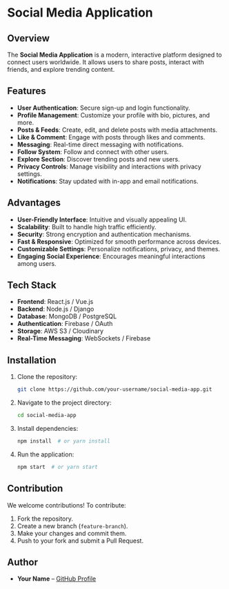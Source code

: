 # Social Media Application

##  Overview
The **Social Media Application** is a modern, interactive platform designed to connect users worldwide. It allows users to share posts, interact with friends, and explore trending content.

##  Features
- **User Authentication**: Secure sign-up and login functionality.
- **Profile Management**: Customize your profile with bio, pictures, and more.
- **Posts & Feeds**: Create, edit, and delete posts with media attachments.
- **Like & Comment**: Engage with posts through likes and comments.
- **Messaging**: Real-time direct messaging with notifications.
- **Follow System**: Follow and connect with other users.
- **Explore Section**: Discover trending posts and new users.
- **Privacy Controls**: Manage visibility and interactions with privacy settings.
- **Notifications**: Stay updated with in-app and email notifications.

##  Advantages
- **User-Friendly Interface**: Intuitive and visually appealing UI.
- **Scalability**: Built to handle high traffic efficiently.
- **Security**: Strong encryption and authentication mechanisms.
- **Fast & Responsive**: Optimized for smooth performance across devices.
- **Customizable Settings**: Personalize notifications, privacy, and themes.
- **Engaging Social Experience**: Encourages meaningful interactions among users.

##  Tech Stack
- **Frontend**: React.js / Vue.js
- **Backend**: Node.js / Django
- **Database**: MongoDB / PostgreSQL
- **Authentication**: Firebase / OAuth
- **Storage**: AWS S3 / Cloudinary
- **Real-Time Messaging**: WebSockets / Firebase

##  Installation
1. Clone the repository:
   ```bash
   git clone https://github.com/your-username/social-media-app.git
   ```
2. Navigate to the project directory:
   ```bash
   cd social-media-app
   ```
3. Install dependencies:
   ```bash
   npm install  # or yarn install
   ```
4. Run the application:
   ```bash
   npm start  # or yarn start
   ```

##  Contribution
We welcome contributions! To contribute:
1. Fork the repository.
2. Create a new branch (`feature-branch`).
3. Make your changes and commit them.
4. Push to your fork and submit a Pull Request.



##  Author
- **Your Name** – [GitHub Profile](https://github.com/gerardnicholas12)




